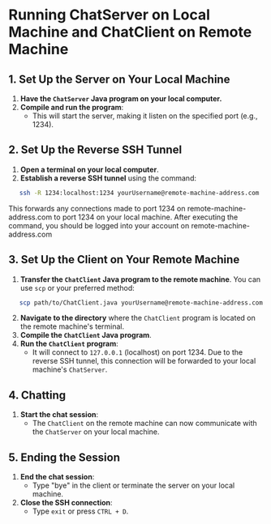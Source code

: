 # Running ChatServer on Local Machine and ChatClient on Remote Machine

## 1. Set Up the Server on Your Local Machine

1. **Have the `ChatServer` Java program on your local computer.**
2. **Compile and run the program**:
   - This will start the server, making it listen on the specified port (e.g., 1234).

## 2. Set Up the Reverse SSH Tunnel

1. **Open a terminal on your local computer**.
2. **Establish a reverse SSH tunnel** using the command:
```bash
   ssh -R 1234:localhost:1234 yourUsername@remote-machine-address.com
```

<!-- ssh -R 1234:localhost:1234 alubeid@student-shell.sys.kth.se -->
   
This forwards any connections made to port 1234 on remote-machine-address.com to port 1234 on your local machine.
After executing the command, you should be logged into your account on remote-machine-address.com

## 3. Set Up the Client on Your Remote Machine

1. **Transfer the `ChatClient` Java program to the remote machine**. You can use `scp` or your preferred method:
```bash
   scp path/to/ChatClient.java yourUsername@remote-machine-address.com:/path/on/remote/machine
```

<!-- scp TCPChat/ChatClient.java alubeid@student-shell.sys.kth.se:~/Private -->

2. **Navigate to the directory** where the `ChatClient` program is located on the remote machine's terminal.
3. **Compile the `ChatClient` Java program**.
4. **Run the `ChatClient` program**:
   - It will connect to `127.0.0.1` (localhost) on port 1234. Due to the reverse SSH tunnel, this connection will be forwarded to your local machine's `ChatServer`.

## 4. Chatting

1. **Start the chat session**:
   - The `ChatClient` on the remote machine can now communicate with the `ChatServer` on your local machine.

## 5. Ending the Session

1. **End the chat session**:
   - Type "bye" in the client or terminate the server on your local machine.
2. **Close the SSH connection**:
   - Type `exit` or press `CTRL + D`.


